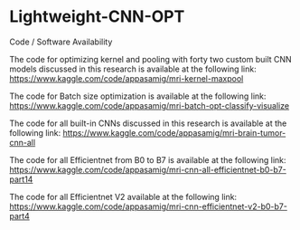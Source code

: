 # Lightweight-CNN-OPT
Code / Software Availability 

The code for optimizing kernel and pooling with forty two custom built CNN models discussed in this research is available at the following link: 
https://www.kaggle.com/code/appasamig/mri-kernel-maxpool

The code for Batch size optimization is available at the following link:
https://www.kaggle.com/code/appasamig/mri-batch-opt-classify-visualize

The code for all built-in CNNs discussed in this research is available at the following link:
https://www.kaggle.com/code/appasamig/mri-brain-tumor-cnn-all

The code for all Efficientnet from B0 to B7 is available at the following link:
https://www.kaggle.com/code/appasamig/mri-cnn-all-efficientnet-b0-b7-part14

The code for all Efficientnet V2 available at the following link:
https://www.kaggle.com/code/appasamig/mri-cnn-efficientnet-v2-b0-b7-part4
